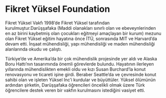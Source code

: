 # Fikret Yüksel Foundation

Fikret Yüksel Vakfı 1998’de Fikret Yüksel tarafından kurulmuştur.Darüşşafaka \(Maddi olanakları sınırlı olan ve ebeveynlerinden en az birini kaybetmiş olan çocukları eğitmeyi amaçlayan bir kurum\) mezunu olan Fikret Yüksel eğitim hayatına önce İTÜ, sonrasında MIT ve Harvard’da devam etti. İnşaat mühendisliği, yapı mühendisliği ve maden mühendisliği alanlarında okudu ve çalıştı.

Türkiye’de ve Amerika’da bir çok mühendislik projesinde yer aldı ve Alaska Boru Hattı’nın tasarımında önemli görevlerde bulundu. Hayatının ilerleyen yıllarında mühendislikten emekli oldu ve kızı Susan Burchard’la konut renovasyonu ve ticareti işine girdi. Beraber Seattle’da ve çevresinde konut sahibi olan ve işleten Yüksel Inc’i kurdular ve büyüttüler. Yüksel ölümünün ardından şirketin, Darüşşafaka öğrencileri öncelikli olmak üzere Türk öğrencilere destek veren bir vakfın kurulmasını istediğini vasiyet etti.

